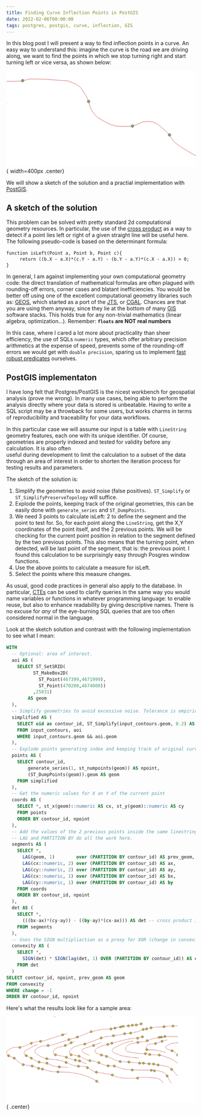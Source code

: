 ```yaml
---
title: Finding Curve Inflection Points in PostGIS
date: 2022-02-06T00:00:00
tags: postgres, postgis, curve, inflection, GIS
---
```


In this blog post I will present a way to find inflection points in a curve. An
easy way to understand this: imagine the curve is the road we are driving along,
we want to find the points in which we stop turning right and start turning left
or vice versa, as shown below:

![&nbsp;](/images/curve_inflection.png "Sample of curve inflection points"){ width=400px .center}

We will show a sketch of the solution and a practial implementation with [PostGIS](https://postgis.net).

## A sketch of the solution

This problem can be solved with pretty standard 2d computational geometry
resources. In particular, the use of the [cross
product](https://mathworld.wolfram.com/CrossProduct.html)
as a way to detect if a point lies left or right of a given straight line will
be useful here. The following pseudo-code is based on the determinant formula:

```
function isLeft(Point a, Point b, Point c){
     return ((b.X - a.X)*(c.Y - a.Y) - (b.Y - a.Y)*(c.X - a.X)) > 0;
}
```

In general, I am against implementing your own computational geometry code: the
direct translation of mathematical formulas are often plagued with
rounding-off errors, corner cases and blatant inefficiencies. You would be
better off using one of the excellent computational geometry libraries such as:
[GEOS](https://libgeos.org), which started as a port of the
[JTS](https://github.com/locationtech/jts), or [CGAL](https://www.cgal.org/).
Chances are that you are using them anyway, since they lie at the bottom of many
[GIS](https://www.nationalgeographic.org/encyclopedia/geographic-information-system-gis/)
software stacks. This holds true for any non-trivial mathematics (linear algebra,
optimization...). Remember: **`floats` are NOT real numbers**

In this case, where I cared a lot more about practicality than sheer efficiency,
the use of SQLs `numeric` types, which offer arbitrary precision arithmetics at
the expense of speed, prevents some of the rounding-off errors we
would get with `double precision`, sparing us to implement [fast robust
predicates](https://www.cs.cmu.edu/~quake/robust.html) ourselves.

## PostGIS implementaton

I have long felt that Postgres/PostGIS is the nicest workbench for geospatial
analysis (prove me wrong). In many use cases, being able to perform the analysis
directly where your data is stored is unbeatable. Having to write a SQL script
may be a throwback for some users, but works charms in terms of reproducibility
and traceability for your data workflows.

In this particular case we will assume our input is a table with `LineString`
geometry features, each one with its unique identifier. Of course, geometries
are properly indexed and tested for validity before any calculation. It is also often  
useful during development to limit the calculation to a subset of the data
through an area of interest in order to shorten the iteration process for testing
results and parameters.

The sketch of the solution is:

1. Simplify the geometries to avoid noise (false positives). `ST_Simplify` or
   `ST_SimplifyPreserveTopology` will suffice.
2. Explode the points, keeping track of the original geometries, this can be easily
   done with `generate_series` and `ST_DumpPoints`.
3. We need 3 points to calculate isLeft: 2 to define the segment and the point
   to test for. So, for each point along the `LineString`, get the X,Y
   coordinates of the point itself, and the 2 previous points. We will be
   checking for the current point position in relation to the segment defined by
   the two previous points. This also means that the turning point, when
   detected, will be last point of the segment, that is: the previous point.
   I found this calculation to be surprisingly easy through Posgres window functions.
4. Use the above points to calculate a measure for isLeft.
5. Select the points where this measure changes.

As usual, good code practices in general also apply to the database. In
particular, [CTEs](https://www.postgresql.org/docs/13/queries-with.html) can be
used to clarify queries in the same way you would name variables or functions in
whatever programming language: to enable reuse, but also to enhance readability
by giving descriptive names. There is no excuse for *any* of the eye-burning SQL
queries that are too often considered normal in the language.

Look at the sketch solution and contrast with the following implementation to
see what I mean:

```sql
WITH 
  -- Optional: area of interest.
  aoi AS (
    SELECT ST_SetSRID(
          ST_MakeBox2D(
            ST_Point(467399,4671999),
            ST_Point(470200,4674000))
          ,25831) 
        AS geom
  ),
  -- Simplify geometries to avoid excessive noise. Tolerance is empiric and depends on application
  simplified AS (
    SELECT oid as contour_id, ST_Simplify(input_contours.geom, 0.2) AS geom 
    FROM input_contours, aoi
    WHERE input_contours.geom && aoi.geom
  ), 
  -- Explode points generating index and keeping track of original curve
  points AS (
    SELECT contour_id,
        generate_series(1, st_numpoints(geom)) AS npoint,
        (ST_DumpPoints(geom)).geom AS geom
    FROM simplified
  ), 
  -- Get the numeric values for X an Y of the current point 
  coords AS (
    SELECT *, st_x(geom)::numeric AS cx, st_y(geom)::numeric AS cy
    FROM points    
    ORDER BY contour_id, npoint
  ),
  -- Add the values of the 2 previous points inside the same linestring
  -- LAG and PARTITION BY do all the work here.
  segments AS (
    SELECT *, 
      LAG(geom, 1)        over (PARTITION BY contour_id) AS prev_geom, 
      LAG(cx::numeric, 2) over (PARTITION BY contour_id) AS ax, 
      LAG(cy::numeric, 2) over (PARTITION BY contour_id) AS ay, 
      LAG(cx::numeric, 1) over (PARTITION BY contour_id) AS bx, 
      LAG(cy::numeric, 1) over (PARTITION BY contour_id) AS by
    FROM coords
    ORDER BY contour_id, npoint
  ),
  det AS (
    SELECT *, 
      (((bx-ax)*(cy-ay)) - ((by-ay)*(cx-ax))) AS det -- cross product in 2d
    FROM segments
  ),
  -- Uses the SIGN multipliaction as a proxy for XOR (change in convexity) 
  convexity AS (
    SELECT *, 
      SIGN(det) * SIGN(lag(det, 1) OVER (PARTITION BY contour_id)) AS change
    FROM det
  )
SELECT contour_id, npoint, prev_geom AS geom
FROM convexity
WHERE change = -1
ORDER BY contour_id, npoint

```

Here's what the results look like for a sample area:

![&nbsp;](/images/curve_inflection_2.png "Sample of curve inflection points results"){ .center}
